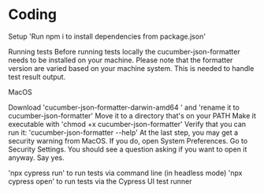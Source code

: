 # Coding
Setup
'Run npm i to install dependencies from package.json'

Running tests
Before running tests locally the cucumber-json-formatter needs to be installed on your machine. Please note that the formatter version are varied based on your machine system. This is needed to handle test result output.

MacOS

Download 'cucumber-json-formatter-darwin-amd64 ' and 'rename it to cucumber-json-formatter'
Move it to a directory that's on your PATH
Make it executable with 'chmod +x cucumber-json-formatter'
Verify that you can run it: 'cucumber-json-formatter --help'
At the last step, you may get a security warning from MacOS. If you do, open System Preferences. Go to Security Settings. You should see a question asking if you want to open it anyway. Say yes.

'npx cypress run' to run tests via command line (in headless mode)
'npx cypress open' to run tests via the Cypress UI test runner
